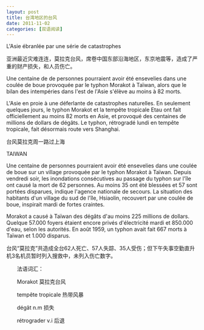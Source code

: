 ```yaml
---
layout: post
title: 台湾地区的台风
date: 2011-11-02
categories: [双语阅读]  
---
```


L'Asie ébranlée par une série de catastrophes

亚洲最近灾难连连，莫拉克台风，席卷中国东部沿海地区，东京地震等，造成了严重的财产损失，和人员伤亡。

Une centaine de de personnes pourraient avoir été ensevelies dans une coulée de boue provoquée par le typhon Morakot à Taïwan, alors que le bilan des intempéries dans l'est de l'Asie s'élève au moins à 82 morts.

L'Asie en proie à une déferlante de catastrophes naturelles. En seulement quelques jours, le typhon Morakot et la tempête tropicale Etau ont fait officiellement au moins 82 morts en Asie, et provoqué des centaines de millions de dollars de dégâts. Le typhon, rétrogradé lundi en tempête tropicale, fait désormais route vers Shanghai.

台风莫拉克周一路过上海

TAIWAN

Une centaine de personnes pourraient avoir été ensevelies dans une coulée de boue sur un village provoquée par le typhon Morakot à Taïwan. Depuis vendredi soir, les inondations consécutives au passage du typhon sur l'île ont causé la mort de 62 personnes. Au moins 35 ont été blessées et 57 sont portées disparues, indique l'agence nationale de secours. La situation des habitants d'un village du sud de l'île, Hsiaolin, recouvert par une coulée de boue, inspirait mardi de fortes craintes.

Morakot a causé à Taïwan des dégâts d'au moins 225 millions de dollars. Quelque 57.000 foyers étaient encore privés d'électricité mardi et 850.000 d'eau, selon les autorités. En août 1959, un typhon avait fait 667 morts à Taïwan et 1.000 disparus.

台风“莫拉克”共造成全台62人死亡、57人失踪、35人受伤；但下午失事空勤直升机3名机员暂时列入搜救中，未列入伤亡数字。

　　法语词汇：

　　Morakot 莫拉克台风

　　tempête tropicale 热带风暴

　　dégât n.m 损失

　　rétrograder v.i 后退
